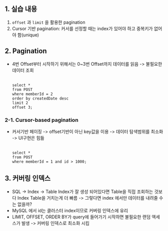 ## 1. 실습 내용

   1. ```offset``` 과  ```limit```  을 활용한 pagination
   2. Cursor 기반 pagination: 커서를 선정할 때는 index가 있어야 하고 중복키가 없어야 함(unique)


 
 ## 2. Pagination
- 4번 Offset부터 시작하기 위해서는 0~3번 Offset까지 데이터를 읽음 -> 불필요한 데이터 조회
  <br><br>
  ```
  select *
  from POST
  where memberId = 2
  order by createdDate desc
  limit 2
  offset 3;
  ```
     
      
### 2-1. Cursor-based pagination
- 커서기반 페이징 -> offset기반이 아닌 key값을 이용 -> 데이터 탐색범위를 최소화 -> UI구현은 힘듦
  <br><br>
  ```
  select *
  from POST
  where memberId = 1 and id > 1000;
  ```

## 3. 커버링 인덱스
- SQL -> Index -> Table
     Index가 잘 생성 되어있다면 Table을 직접 조회하는 것보다 Index Table을 거치는게 더 빠름 -> 그렇다면 index 에서만 데이터를 내려줄 수는 없을까?
- MySQL 에서 id는 클러스터 index이므로 커버링 인덱스에 유리
- LIMIT, OFFSET, ORDER BY가 query에 들어가기 시작하면 불필요한 랜덤 액세스가 발생 -> 커버링 인덱스로 최소화 시킴
  
      
